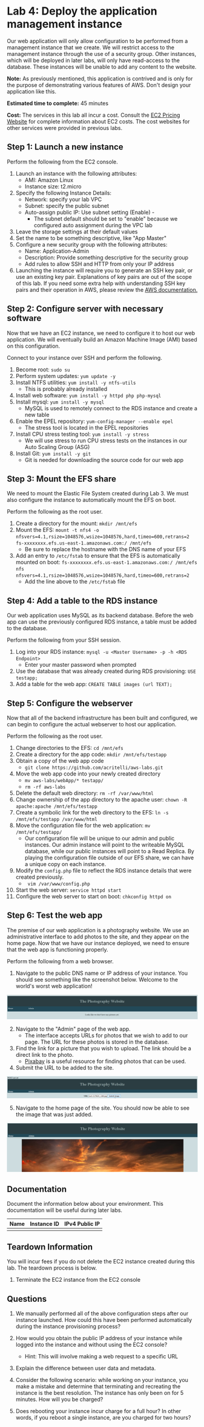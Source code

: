 # Lab 4: Deploy the application management instance

Our web application will only allow configuration to be performed from a management instance that we create. We will restrict access to the management instance through the use of a security group. Other instances, which will be deployed in later labs, will only have read-access to the database. These instances will be unable to add any content to the website.

**Note:** As previously mentioned, this application is contrived and is only for the purpose of demonstrating various features of AWS. Don't design your application like this.

**Estimated time to complete:** 45 minutes

**Cost:** The services in this lab all incur a cost. Consult the [EC2 Pricing Website](https://aws.amazon.com/ec2/pricing/) for complete information about EC2 costs. The cost websites for other services were provided in previous labs.

## Step 1: Launch a new instance

Perform the following from the EC2 console.

1. Launch an instance with the following attributes:
    * AMI: Amazon Linux
    * Instance size: t2.micro
2. Specify the following Instance Details:
    * Network: specify your lab VPC
    * Subnet: specify the public subnet
    * Auto-assign public IP: Use subnet setting (Enable) -
      * The subnet default should be set to "enable" because we configured auto assignment during the VPC lab
3. Leave the storage settings at their default values
4. Set the name to be something descriptive, like "App Master"
5. Configure a new security group with the following attributes:
    * Name: Application-Admin
    * Description: Provide something descriptive for the security group
    * Add rules to allow SSH and HTTP from only your IP address
4. Launching the instance will require you to generate an SSH key pair, or use an existing key pair. Explanations of key pairs are out of the scope of this lab. If you need some extra help with understanding SSH key pairs and their operation in AWS, please review the [AWS documentation.](https://docs.aws.amazon.com/AWSEC2/latest/UserGuide/ec2-key-pairs.html)

## Step 2: Configure server with necessary software

Now that we have an EC2 instance, we need to configure it to host our web application. We will eventually build an Amazon Machine Image (AMI) based on this configuration.

Connect to your instance over SSH and perform the following.

1. Become root: `sudo su`
2. Perform system updates: `yum update -y`
3. Install NTFS utilities: `yum install -y ntfs-utils`
    * This is probably already installed
4. Install web software: `yum install -y httpd php php-mysql`
5. Install mysql: `yum install -y mysql`
    * MySQL is used to remotely connect to the RDS instance and create a new table
6. Enable the EPEL repository: `yum-config-manager --enable epel`
    * The stress tool is located in the EPEL repositories
6. Install CPU stress testing tool: `yum install -y stress`
    * We will use stress to run CPU stress tests on the instances in our Auto Scaling Group (ASG)
7. Install Git: `yum install -y git`
    * Git is needed for downloading the source code for our web app

## Step 3: Mount the EFS share

We need to mount the Elastic File System created during Lab 3. We must also configure the instance to automatically mount the EFS on boot.

Perform the following as the root user.

1. Create a directory for the mount: `mkdir /mnt/efs`
2. Mount the EFS: `mount -t nfs4 -o nfsvers=4.1,rsize=1048576,wsize=1048576,hard,timeo=600,retrans=2 fs-xxxxxxxx.efs.us-east-1.amazonaws.com:/ /mnt/efs`
    * Be sure to replace the hostname with the DNS name of your EFS
3. Add an entry to `/etc/fstab` to ensure that the EFS is automatically mounted on boot: `fs-xxxxxxxx.efs.us-east-1.amazonaws.com:/ /mnt/efs nfs nfsvers=4.1,rsize=1048576,wsize=1048576,hard,timeo=600,retrans=2`
    * Add the line above to the `/etc/fstab` file

## Step 4: Add a table to the RDS instance

Our web application uses MySQL as its backend database. Before the web app can use the previously configured RDS instance, a table must be added to the database.

Perform the following from your SSH session.

1. Log into your RDS instance: `mysql -u <Master Username> -p -h <RDS Endpoint>`
    * Enter your master password when prompted
2. Use the database that was already created during RDS provisioning: `USE testapp;`
3. Add a table for the web app: `CREATE TABLE images (url TEXT);`

## Step 5: Configure the webserver
Now that all of the backend infrastructure has been built and configured, we can begin to configure the actual webserver to host our application.

Perform the following as the root user.

1. Change directories to the EFS: `cd /mnt/efs`
3. Create a directory for the app code: `mkdir /mnt/efs/testapp`
4. Obtain a copy of the web app code
    * `git clone https://github.com/acritelli/aws-labs.git`
5. Move the web app code into your newly created directory
    * `mv aws-labs/webApp/* testapp/`
    * `rm -rf aws-labs`
6. Delete the default web directory: `rm -rf /var/www/html`
7. Change ownership of the app directory to the apache user: `chown -R apache:apache /mnt/efs/testapp`
8. Create a symbolic link for the web directory to the EFS: `ln -s /mnt/efs/testapp /var/www/html`
9. Move the configuration file for the web application: `mv /mnt/efs/testapp/`
    * Our configuration file will be unique to our admin and public instances. Our admin instance will point to the writeable MySQL database, while our public instances will point to a Read Replica. By playing the configuration file outside of our EFS share, we can have a unique copy on each instance.
10. Modify the `config.php` file to reflect the RDS instance details that were created previously.
    * ` vim /var/www/config.php`
11. Start the web server: `service httpd start`
12. Configure the web server to start on boot: `chkconfig httpd on`

## Step 6: Test the web app

The premise of our web application is a photography website. We use an administrative interface to add photos to the site, and they appear on the home page. Now that we have our instance deployed, we need to ensure that the web app is functioning properly.

Perform the following from a web browser.

1. Navigate to the public DNS name or IP address of your instance. You should see something like the screenshot below. Welcome to the world's worst web application!

![Web App Home Page](images/app_homepage.png "Web App Home Page")

2. Navigate to the "Admin" page of the web app.
    * The interface accepts URLs for photos that we wish to add to our page. The URL for these photos is stored in the database.
3. Find the link for a picture that you wish to upload. The link should be a direct link to the photo.
    * [Pixabay](https://pixabay.com/en/beach-north-sea-sea-sunset-water-2179624/) is a useful resource for finding photos that can be used.
4. Submit the URL to be added to the site.

![Adding an Image](images/app_adding_image.png "Adding an Image")

5. Navigate to the home page of the site. You should now be able to see the image that was just added.

![Image Added](images/app_image_success.png "Image Added")

## Documentation

Document the information below about your environment. This documentation will be useful during later labs.

| Name     | Instance ID | IPv4 Public IP |
| :------- | :---------- | :------------- |
|          |             |                |

## Teardown Information

You will incur fees if you do not delete the EC2 instance created during this lab. The teardown process is below.

1. Terminate the EC2 instance from the EC2 console

## Questions

1. We manually performed all of the above configuration steps after our instance launched. How could this have been performed automatically during the instance provisioning process?

2. How would you obtain the public IP address of your instance while logged into the instance and without using the EC2 console?
    * Hint: This will involve making a web request to a specific URL

3. Explain the difference between user data and metadata.

4. Consider the following scenario: while working on your instance, you make a mistake and determine that terminating and recreating the instance is the best resolution. The instance has only been on for 5 minutes. How will you be charged?

5. Does rebooting your instance incur charge for a full hour? In other words, if you reboot a single instance, are you charged for two hours?
